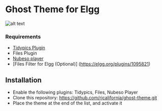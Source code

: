 # Ghost Theme for Elgg 
![alt text](./images/ghost_theme.png "Title Text")

### Requirements
 
* [Tidypics Plugin](https://elgg.org/plugins/385077)
* Files Plugin
* [Nubeso player](https://elgg.org/plugins/845298) 
* [Files Filter for Elgg (Optional)] (https://elgg.org/plugins/1095821)

## Installation

* Enable the following plugins: Tidypics, Files, Nubeso Player
* Clone this repository: https://github.com/rjcalifornia/ghost-theme.git
* Place the theme at the end of the list, and activate it
 
 
 
